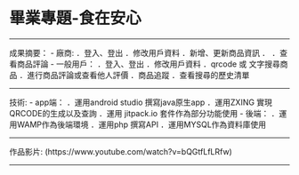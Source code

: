 # 畢業專題-食在安心
<hr>
成果摘要：
- 廠商:
  ．登入、登出
  ．修改用戶資料
  ．新增、更新商品資訊
  ．
  ．查看商品評論
- 一般用戶：
  ．登入、登出
  ．修改用戶資料
  ．qrcode 或 文字搜尋商品
  ．進行商品評論或查看他人評價
  ．商品追蹤
  ．查看搜尋的歷史清單
  
<hr>
技術:
- app端：
  ．運用android studio 撰寫java原生app
  ．運用ZXING 實現QRCODE的生成以及查詢
  ．運用 jitpack.io 套件作為部分功能使用
- 後端：
  ．運用WAMP作為後端環境
  ．運用php 撰寫API
  ．運用MYSQL作為資料庫使用
  
<hr>
作品影片: (https://www.youtube.com/watch?v=bQGtfLfLRfw)
<hr>
